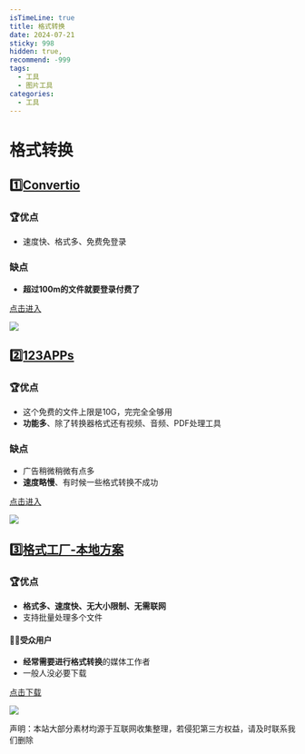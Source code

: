 ```yaml
---
isTimeLine: true
title: 格式转换
date: 2024-07-21
sticky: 998
hidden: true,
recommend: -999
tags:
  - 工具
  - 图片工具
categories:
  - 工具
---
```


# 格式转换

## **[1️⃣Convertio](https://convertio.co/zh/)**

### **🏆优点**

+   速度快、格式多、免费免登录

### **缺点**

+   **超过100m的文件就要登录付费了**

[点击进入](https://convertio.co/zh/)

![](https://www.30aitool.com/wp-content/uploads/2024/01/6f68b1db8cfa421.webp)

## [2️⃣123APPs](https://123apps.com/cn/#)

### **🏆优点**

+   这个免费的文件上限是10G，完完全全够用
+   **功能多**、除了转换器格式还有视频、音频、PDF处理工具

### **缺点**

+   广告稍微稍微有点多
+   **速度略慢**、有时候一些格式转换不成功

[点击进入](https://123apps.com/cn/#)

![](https://www.30aitool.com/wp-content/uploads/2024/01/01e9ad04f0f0c83.webp)

## [3️⃣格式工厂-本地方案](https://vip.jokerps.com/download?post_id=5101&index=0&i=1)

### **🏆优点**

+   **格式多、速度快、无大小限制、无需联网**
+   支持批量处理多个文件

#### 🙋‍♂️**受众用户**

+   **经常需要进行格式转换**的媒体工作者
+   一般人没必要下载

[点击下载](https://vip.jokerps.com/download?post_id=5101&index=0&i=1)

![](https://www.30aitool.com/wp-content/uploads/2024/01/4b37b899a927ec9.webp)

声明：本站大部分素材均源于互联网收集整理，若侵犯第三方权益，请及时联系我们删除